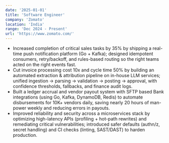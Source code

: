 ```yaml
---
date: '2025-01-01'
title: 'Software Engineer'
company: 'Zomato'
location: 'India'
range: 'Dec 2024 - Present'
url: 'https://www.zomato.com/'
---
```


- Increased completion of critical sales tasks by 35% by shipping a real-time push notification platform (Go + Kafka); designed idempotent consumers, retry/backoff, and rules-based routing so the right teams acted on the right events fast.  
- Cut invoice processing cost 10x and cycle time 50% by building an automated extraction & attribution pipeline on in-house LLM services; unified ingestion → parsing → validation → posting → approval, with confidence thresholds, fallbacks, and finance audit logs.  
- Built a ledger accrual and vendor payout system with SFTP based Bank integrations (using Go, Kafka, DynamoDB, Redis) to automate disbursements for 10K+ vendors daily, saving nearly 20 hours of man-power weekly and reducing errors in payouts.  
- Improved reliability and security across a microservices stack by optimizing high-latency APIs (profiling + hot-path rewrites) and remediating critical vulnerabilities; introduced safer defaults (authn/z, secret handling) and CI checks (linting, SAST/DAST) to harden production.  
